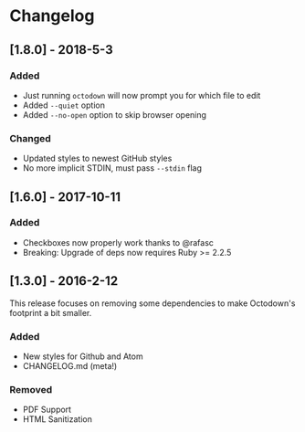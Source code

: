 # Changelog

## [1.8.0] - 2018-5-3

### Added

- Just running `octodown` will now prompt you for which file to edit
- Added `--quiet` option
- Added `--no-open` option to skip browser opening

### Changed

- Updated styles to newest GitHub styles
- No more implicit STDIN, must pass `--stdin` flag

## [1.6.0] - 2017-10-11

### Added

- Checkboxes now properly work thanks to @rafasc
- Breaking: Upgrade of deps now requires Ruby >= 2.2.5

## [1.3.0] - 2016-2-12

This release focuses on removing some dependencies to make Octodown's footprint
a bit smaller.

### Added
- New styles for Github and Atom
- CHANGELOG.md (meta!)

### Removed
- PDF Support
- HTML Sanitization
